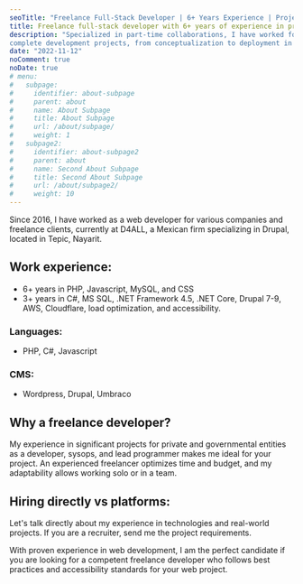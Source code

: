 ```yaml
---
seoTitle: "Freelance Full-Stack Developer | 6+ Years Experience | Projects from Scratch to Launch"
title: Freelance full-stack developer with 6+ years of experience in projects from scratch to launch"
description: "Specialized in part-time collaborations, I have worked for various companies and clients in
complete development projects, from conceptualization to deployment in production."
date: "2022-11-12"
noComment: true
noDate: true
# menu:
#   subpage:
#     identifier: about-subpage
#     parent: about
#     name: About Subpage
#     title: About Subpage
#     url: /about/subpage/
#     weight: 1
#   subpage2:
#     identifier: about-subpage2
#     parent: about
#     name: Second About Subpage
#     title: Second About Subpage
#     url: /about/subpage2/
#     weight: 10
---
```


<p>Since 2016, I have worked as a web developer for various companies and freelance clients, currently at D4ALL, a Mexican firm specializing in Drupal, located in Tepic, Nayarit.</p>

<h2>Work experience:</h2>
<ul>
  <li>6+ years in PHP, Javascript, MySQL, and CSS</li>
  <li>3+ years in C#, MS SQL, .NET Framework 4.5, .NET Core, Drupal 7-9, AWS, Cloudflare, load optimization, and accessibility.</li>
</ul>

<h3>Languages:</h3>
<ul>
  <li>PHP, C#, Javascript</li>
</ul>

<h3>CMS:</h3>
<ul>
  <li>Wordpress, Drupal, Umbraco</li>
</ul>

<h2>Why a freelance developer?</h2>
<p>My experience in significant projects for private and governmental entities as a developer, sysops,
and lead programmer makes me ideal for your project. An experienced freelancer optimizes time and budget, and my adaptability allows working solo or in a team.</p>

<h2>Hiring directly vs platforms:</h2>
<p>Let's talk directly about my experience in technologies and real-world projects. If you are a recruiter, send me the project requirements.</p>

<p>With proven experience in web development, I am the perfect candidate if you are looking for a competent freelance developer who follows
best practices and accessibility standards for your web project.</p>
